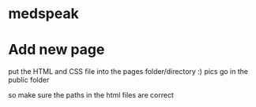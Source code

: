 # medspeak

# Add new page

put the HTML and CSS file into the pages folder/directory :)
pics go in the public folder

so make sure the paths in the html files are correct
